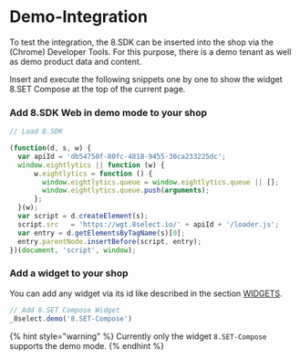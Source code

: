# Demo-Integration

To test the integration, the 8.SDK can be inserted into the shop via the (Chrome) Developer Tools. For this purpose, there is a demo tenant as well as demo product data and content.&#x20;

Insert and execute the following snippets one by one to show the widget 8.SET Compose at the top of the current page.

### Add 8.SDK Web in demo mode to your shop

```javascript
// Load 8.SDK

(function(d, s, w) {
  var apiId = 'db54750f-80fc-4818-9455-30ca233225dc';
  window.eightlytics || function (w) {
      w.eightlytics = function () {
        window.eightlytics.queue = window.eightlytics.queue || [];
        window.eightlytics.queue.push(arguments);
      };
  }(w);
  var script = d.createElement(s);
  script.src   = 'https://wgt.8select.io/' + apiId + '/loader.js';
  var entry = d.getElementsByTagName(s)[0];
  entry.parentNode.insertBefore(script, entry);
})(document, 'script', window);
```

### Add a widget to your shop

You can add any widget via its id like described in the section [WIDGETS](https://docs.8select.io/widgets/).

```javascript
// Add 8.SET Compose Widget
_8select.demo('8.SET-Compose')
```

{% hint style="warning" %}
Currently only the widget `8.SET-Compose` supports the demo mode.
{% endhint %}
